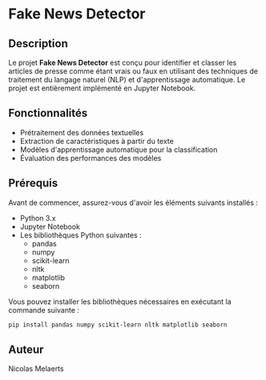 # Fake News Detector

## Description
Le projet **Fake News Detector** est conçu pour identifier et classer les articles de presse comme étant vrais ou faux en utilisant des techniques de traitement du langage naturel (NLP) et d'apprentissage automatique. Le projet est entièrement implémenté en Jupyter Notebook.

## Fonctionnalités
- Prétraitement des données textuelles
- Extraction de caractéristiques à partir du texte
- Modèles d'apprentissage automatique pour la classification
- Évaluation des performances des modèles

## Prérequis
Avant de commencer, assurez-vous d'avoir les éléments suivants installés :

- Python 3.x
- Jupyter Notebook
- Les bibliothèques Python suivantes :
  - pandas
  - numpy
  - scikit-learn
  - nltk
  - matplotlib
  - seaborn

Vous pouvez installer les bibliothèques nécessaires en exécutant la commande suivante :

```bash
pip install pandas numpy scikit-learn nltk matplotlib seaborn
```

## Auteur
Nicolas Melaerts
